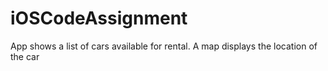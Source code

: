 # iOSCodeAssignment

App shows a list of cars available for rental. A map displays the location of the car
